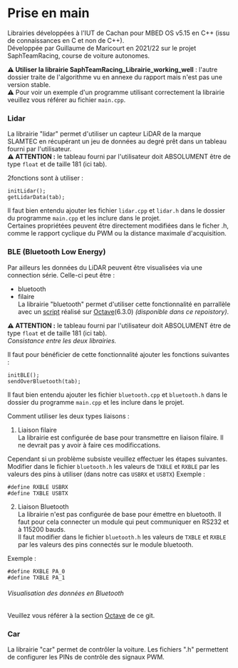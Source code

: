 # Prise en main

Librairies développées à l'IUT de Cachan pour MBED OS v5.15 en C++ (issu de connaissances en C et non de C++).  
Développée par Guillaume de Maricourt en 2021/22 sur le projet SaphTeamRacing, course de voiture autonomes.  

**⚠️ Utiliser la librairie SaphTeamRacing_Librairie_working_well** : l'autre dossier traite de l'algorithme vu en annexe du rapport mais n'est pas une version stable.  
⚠️ Pour voir un exemple d'un programme utilisant correctement la librairie veuillez vous référer au fichier `main.cpp`.  


### Lidar
La librairie "lidar" permet d'utiliser un capteur LiDAR de la marque SLAMTEC en récupérant un jeu de données au degré prêt dans un tableau fourni par l'utilisateur.  
**⚠️ ATTENTION :** le tableau fourni par l'utilisateur doit ABSOLUMENT être de type `float` et de taille 181 (ici tab).

2fonctions sont à utiliser :
```
initLidar();
getLidarData(tab);
```
Il faut bien entendu ajouter les fichier `lidar.cpp` et `lidar.h` dans le dossier du programme `main.cpp` et les inclure dans le projet.  
Certaines propriétées peuvent être directement modifiées dans le ficher .h, comme le rapport cyclique du PWM ou la distance maximale d'acquisition.


### BLE (Bluetooth Low Energy)  
Par ailleurs les données du LiDAR peuvent être visualisées via une connection série. Celle-ci peut être :
- bluetooth
- filaire  
La librairie "bluetooth" permet d'utiliser cette fonctionnalité en parrallèle avec un [script](https://github.com/Widelx/saphteamracing/tree/main/Octave) réalisé sur [Octave](https://www.gnu.org/software/octave/index)(6.3.0) _(disponible dans ce repoistory)_.

**⚠️ ATTENTION :** le tableau fourni par l'utilisateur doit ABSOLUMENT être de type `float` et de taille 181 (ici tab).  
_Consistance entre les deux librairies._

Il faut pour bénéficier de cette fonctionnalité ajouter les fonctions suivantes :
```
initBLE();
sendOverBluetooth(tab);
```
Il faut bien entendu ajouter les fichier `bluetooth.cpp` et `bluetooth.h` dans le dossier du programme `main.cpp` et les inclure dans le projet.

Comment utiliser les deux types liaisons :
1. Liaison filaire  
La librairie est configurée de base pour transmettre en liaison filaire. Il ne devrait pas y avoir à faire ces modificcations. 

Cependant si un problème subsiste veuillez effectuer les étapes suivantes.
Modifier dans le fichier `bluetooth.h` les valeurs de `TXBLE` et `RXBLE` par les valeurs des pins à utiliser (dans notre cas `USBRX` et `USBTX`)
Exemple :
```
#define RXBLE USBRX
#define TXBLE USBTX
```

2. Liaison Bluetooth  
La librairie n'est pas configurée de base pour émettre en bluetooth. Il faut pour cela connecter un module qui peut communiquer en RS232 et à 115200 bauds.  
Il faut modifier dans le fichier `bluetooth.h` les valeurs de `TXBLE` et `RXBLE` par les valeurs des pins connectés sur le module bluetooth.

Exemple :
```
#define RXBLE PA_0
#define TXBLE PA_1
```

###### Visualisation des données en Bluetooth  
Veuillez vous référer à la section [Octave](https://github.com/Widelx/saphteamracing/tree/main/Octave) de ce git.

### Car
La librairie "car" permet de contrôler la voiture. Les fichiers ".h" permettent de configurer les PINs de contrôle des signaux PWM.
